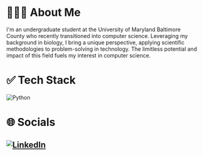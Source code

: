 # 👩🏻‍💻 About Me
I'm an undergraduate student at the University of Maryland Baltimore County who recently transitioned into computer science. Leveraging my background in biology, I bring a unique perspective, applying scientific methodologies to problem-solving in technology. The limitless potential and impact of this field fuels my interest in computer science.

# ✅ Tech Stack
![Python](https://img.shields.io/badge/python-3670A0?style=plastic&logo=python&logoColor=ffdd54)

# 🌐 Socials
[![LinkedIn](https://img.shields.io/badge/LinkedIn-%230077B5.svg?logo=linkedin&logoColor=white)](https://linkedin.com/in/nuhaaajamu/) 
---


<!-- Proudly created with GPRM ( https://gprm.itsvg.in ) -->
